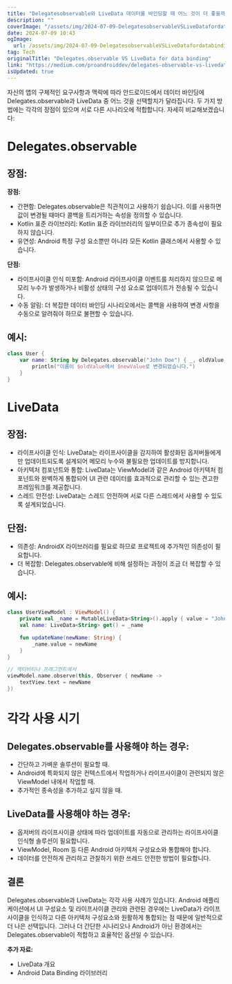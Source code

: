 ```yaml
---
title: "Delegatesobservable와 LiveData 데이터를 바인딩할 때 어느 것이 더 좋을까"
description: ""
coverImage: "/assets/img/2024-07-09-DelegatesobservableVSLiveDatafordatabinding_0.png"
date: 2024-07-09 10:43
ogImage:
  url: /assets/img/2024-07-09-DelegatesobservableVSLiveDatafordatabinding_0.png
tag: Tech
originalTitle: "Delegates.observable VS LiveData for data binding"
link: "https://medium.com/proandroiddev/delegates-observable-vs-livedata-for-data-binding-2b4777c732cb"
isUpdated: true
---
```


자신의 앱의 구체적인 요구사항과 맥락에 따라 안드로이드에서 데이터 바인딩에 Delegates.observable과 LiveData 중 어느 것을 선택할지가 달라집니다. 두 가지 방법에는 각각의 장점이 있으며 서로 다른 시나리오에 적합합니다. 자세히 비교해보겠습니다:

# Delegates.observable

## 장점:

<!-- cozy-coder - 수평 -->

<ins class="adsbygoogle"
     style="display:block"
     data-ad-client="ca-pub-4877378276818686"
     data-ad-slot="1107185301"
     data-ad-format="auto"
     data-full-width-responsive="true"></ins>

<script>
     (adsbygoogle = window.adsbygoogle || []).push({});
</script>

**장점:**

- 간편함: Delegates.observable은 직관적이고 사용하기 쉽습니다. 이를 사용하면 값이 변경될 때마다 콜백을 트리거하는 속성을 정의할 수 있습니다.
- Kotlin 표준 라이브러리: Kotlin 표준 라이브러리의 일부이므로 추가 종속성이 필요하지 않습니다.
- 유연성: Android 특정 구성 요소뿐만 아니라 모든 Kotlin 클래스에서 사용할 수 있습니다.

**단점:**

- 라이프사이클 인식 미포함: Android 라이프사이클 이벤트를 처리하지 않으므로 메모리 누수가 발생하거나 비활성 상태의 구성 요소로 업데이트가 전송될 수 있습니다.
- 수동 알림: 더 복잡한 데이터 바인딩 시나리오에서는 콜백을 사용하여 변경 사항을 수동으로 알려줘야 하므로 불편할 수 있습니다.

## 예시:

<!-- cozy-coder - 수평 -->

<ins class="adsbygoogle"
     style="display:block"
     data-ad-client="ca-pub-4877378276818686"
     data-ad-slot="1107185301"
     data-ad-format="auto"
     data-full-width-responsive="true"></ins>

<script>
     (adsbygoogle = window.adsbygoogle || []).push({});
</script>

```kotlin
class User {
    var name: String by Delegates.observable("John Doe") { _, oldValue, newValue ->
        println("이름이 $oldValue에서 $newValue로 변경되었습니다.")
    }
}
```

# LiveData

## 장점:

- 라이프사이클 인식: LiveData는 라이프사이클을 감지하여 활성화된 옵저버들에게만 업데이트되도록 설계되어 메모리 누수와 불필요한 업데이트를 방지합니다.
- 아키텍처 컴포넌트와 통합: LiveData는 ViewModel과 같은 Android 아키텍처 컴포넌트와 완벽하게 통합되어 UI 관련 데이터를 효과적으로 관리할 수 있는 견고한 프레임워크를 제공합니다.
- 스레드 안전성: LiveData는 스레드 안전하며 서로 다른 스레드에서 사용할 수 있도록 설계되었습니다.

<!-- cozy-coder - 수평 -->

<ins class="adsbygoogle"
     style="display:block"
     data-ad-client="ca-pub-4877378276818686"
     data-ad-slot="1107185301"
     data-ad-format="auto"
     data-full-width-responsive="true"></ins>

<script>
     (adsbygoogle = window.adsbygoogle || []).push({});
</script>

## 단점:

- 의존성: AndroidX 라이브러리를 필요로 하므로 프로젝트에 추가적인 의존성이 필요합니다.
- 더 복잡함: Delegates.observable에 비해 설정하는 과정이 조금 더 복잡할 수 있습니다.

## 예시:

```kotlin
class UserViewModel : ViewModel() {
    private val _name = MutableLiveData<String>().apply { value = "John Doe" }
    val name: LiveData<String> get() = _name

    fun updateName(newName: String) {
        _name.value = newName
    }
}

// 액티비티나 프래그먼트에서
viewModel.name.observe(this, Observer { newName ->
    textView.text = newName
})
```

<!-- cozy-coder - 수평 -->

<ins class="adsbygoogle"
     style="display:block"
     data-ad-client="ca-pub-4877378276818686"
     data-ad-slot="1107185301"
     data-ad-format="auto"
     data-full-width-responsive="true"></ins>

<script>
     (adsbygoogle = window.adsbygoogle || []).push({});
</script>

# 각각 사용 시기

## Delegates.observable를 사용해야 하는 경우:

- 간단하고 가벼운 솔루션이 필요할 때.
- Android에 특화되지 않은 컨텍스트에서 작업하거나 라이프사이클이 관련되지 않은 ViewModel 내에서 작업할 때.
- 추가적인 종속성을 추가하고 싶지 않을 때.

## LiveData를 사용해야 하는 경우:

<!-- cozy-coder - 수평 -->

<ins class="adsbygoogle"
     style="display:block"
     data-ad-client="ca-pub-4877378276818686"
     data-ad-slot="1107185301"
     data-ad-format="auto"
     data-full-width-responsive="true"></ins>

<script>
     (adsbygoogle = window.adsbygoogle || []).push({});
</script>

- 옵저버의 라이프사이클 상태에 따라 업데이트를 자동으로 관리하는 라이프사이클 인식형 솔루션이 필요합니다.
- ViewModel, Room 등 다른 Android 아키텍처 구성요소와 통합해야 합니다.
- 데이터를 안전하게 관리하고 관찰하기 위한 쓰레드 안전한 방법이 필요합니다.

## 결론

Delegates.observable과 LiveData는 각각 사용 사례가 있습니다. Android 애플리케이션에서 UI 구성요소 및 라이프사이클 관리와 관련된 경우에는 LiveData가 라이프사이클을 인식하고 다른 아키텍처 구성요소와 원활하게 통합되는 점 때문에 일반적으로 더 나은 선택입니다. 그러나 더 간단한 시나리오나 Android가 아닌 환경에서는 Delegates.observable이 적합하고 효율적인 옵션일 수 있습니다.

**추가 자료:**

<!-- cozy-coder - 수평 -->

<ins class="adsbygoogle"
     style="display:block"
     data-ad-client="ca-pub-4877378276818686"
     data-ad-slot="1107185301"
     data-ad-format="auto"
     data-full-width-responsive="true"></ins>

<script>
     (adsbygoogle = window.adsbygoogle || []).push({});
</script>

- LiveData 개요
- Android Data Binding 라이브러리
